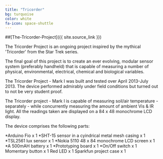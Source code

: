 ```yaml
---
title: "Tricorder"
bg: turquoise
color: white
fa-icon: space-shuttle
---
```

##[The-Tricorder-Project]({{ site.source_link }})

The Tricorder Project is an ongoing project inspired by the mythical 'Tricorder' from the Star Trek series.

The final goal of this project is to create an ever evolving, modular sensor system (preferably handheld) that is capable of measuring a number of physical, environmental, electrical, chemical and biological variables.

The Tricorder Project - Mark I was built and tested over April 2013-July 2013. The device performed admirably under field conditions but turned out to not be very student proof.

The Tricorder project - Mark I is capable of measuring soil/air temperature - separately - while concurrently measuring the amount of ambient Vis & IR light. All the readings taken are displayed on a 84 x 48 monochrome LCD display.

The device comprises the following parts:

*Arduino Fio x 1
*SHT-15 sensor in a cyindrical metal mesh casing x 1
*TSL2561 lux sensor x 1
*Nokia 5110 48 x 84 monochrome LCD screen x 1
*A 500mAH battery x 1
*Prototyping board x 1
*On/Off switch x 1
Momentary button x 1
Red LED x 1
Sparkfun project case x 1
